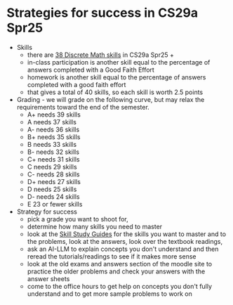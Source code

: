 # Strategies for success in CS29a Spr25
* Skills
  * there are [38 Discrete Math skills](../../skills/README.md) in CS29a Spr25 +
  * in-class participation is another skill equal to the percentage of answers completed with a Good Faith Effort
  * homework is another skill equal to the percentage of answers completed with a good faith effort
  * that gives a total of 40 skills, so each skill is worth 2.5 points
* Grading - we will grade on the following curve, but may relax the requirements toward the end of the semester.
    * A+ needs 39 skills
    * A  needs 37 skills
    * A- needs 36 skills
    * B+ needs 35 skills
    * B  needs 33 skills
    * B- needs 32 skills
    * C+ needs 31 skills
    * C  needs 29 skills
    * C- needs 28 skills
    * D+ needs 27 skills
    * D  needs 25 skills
    * D- needs 24 skills
    * E  23 or fewer skills
* Strategy for success
    * pick a grade you want to shoot for,
    * determine how many skills you need to master
    * look at the [Skill Study Guides](https://github.com/tjhickey724/discrete_math/blob/main/skills/README.md) for the skills you want to master and to the problems, look at the answers, look over the textbook readings,
    * ask an AI-LLM to explain concepts you don't understand and then reread the tutorials/readings to see if it makes more sense
    * look at the old exams and answers section of the moodle site to practice the older problems and check your answers with the answer sheets
    * come to the office hours to get help on concepts you don't fully understand and to get more sample problems to work on

